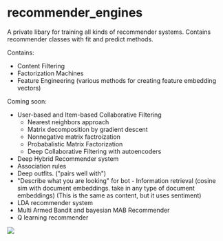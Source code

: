 # recommender_engines
A private libary for training all kinds of recommender systems. Contains recommender classes with fit and predict methods. 

Contains:
- Content Filtering
- Factorization Machines
- Feature Engineering (various methods for creating feature embedding vectors)

Coming soon:
- User-based and Item-based Collaborative Filtering
  * Nearest neighbors approach
  * Matrix decomposition by gradient descent
  * Nonnegative matrix factroization
  * Probabalistic Matrix Factorization
  * Deep Collaborative Filtering with autoencoders
- Deep Hybrid Recommender system
- Association rules
- Deep outfits. ("pairs well with")
- "Describe what you are looking" for bot - Information retrieval (cosine sim with document embeddings. take in any type of document embeddings) (This is the same as content, but it uses sentiment)
- LDA recommender system
- Multi Armed Bandit and bayesian MAB Recommender
 - Q learning recommender
 
 
![](https://media.giphy.com/media/CIJsP7PsWvZM4/giphy.gif)
